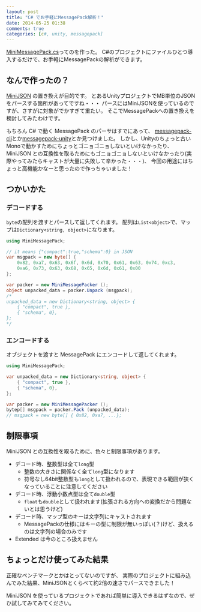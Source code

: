 ```yaml
---
layout: post
title: "C# でお手軽にMessagePack解析！"
date: 2014-05-25 01:38
comments: true
categories: [c#, unity, messagepack]
---
```


[MiniMessagePack.cs](https://github.com/shogo82148/MiniMessagePack)ってのを作った。
C#のプロジェクトにファイルひとつ導入するだけで、お手軽にMessagePackの解析ができます。

<!-- More -->

## なんで作ったの？

[MiniJSON](https://gist.github.com/darktable/1411710) の置き換えが目的です。
とあるUnityプロジェクトでMB単位のJSONをパースする箇所があってですね・・・
パースにはMiniJSONを使っているのですが、さすがに対象がでかすぎて重たい。
そこでMessagePackへの置き換えを検討してみたわけです。

もちろん C# で動く MessagePack のパーサはすでにあって、
[messagepack-cli](https://github.com/msgpack/msgpack-cli)とか[messagepack-unity](https://github.com/southwudang/msgpack-unity)とか見つけました。
しかし、Unityのちょっと古いMonoで動かすためにちょっとゴニョゴニョしないといけなかったり、
MiniJSON との互換性を取るためにもゴニョゴニョしないといけなかったり(実際やってみたらキャストが大量に失敗して辛かった・・・)、
今回の用途にはちょっと高機能かなーと思ったので作っちゃいました！


## つかいかた

### デコードする

`byte`の配列を渡すとパースして返してくれます。
配列は`List<object>`で、マップは`Dictionary<string, object>`になります。

``` csharp
using MiniMessagePack;

// it means {"compact":true,"schema":0} in JSON
var msgpack = new byte[] {
    0x82, 0xa7, 0x63, 0x6f, 0x6d, 0x70, 0x61, 0x63, 0x74, 0xc3,
	0xa6, 0x73, 0x63, 0x68, 0x65, 0x6d, 0x61, 0x00
};

var packer = new MiniMessagePacker ();
object unpacked_data = packer.Unpack (msgpack);
/*
unpacked_data = new Dictionary<string, object> {
    { "compact", true },
    { "schema", 0},
};
*/
```

### エンコードする

オブジェクトを渡すと MessagePack にエンコードして返してくれます。

``` csharp
using MiniMessagePack;

var unpacked_data = new Dictionary<string, object> {
    { "compact", true },
    { "schema", 0},
};

var packer = new MiniMessagePacker ();
bytep[] msgpack = packer.Pack (unpacked_data);
// msgpack = new byte[] { 0x82, 0xa7, ...};
```

## 制限事項

MiniJSON との互換性を取るために、色々と制限事項があります。

- デコード時、整数型は全て`long`型
  - 整数の大きさに関係なく全て`long`型になります
  - 符号なし64bit整数型も`long`として扱われるので、表現できる範囲が狭くなっていることに注意してください
- デコード時、浮動小数点型は全て`double`型
  - `float`も`double`として扱われます(拡張される方向への変換だから問題ないとは思うけど)
- デコード時、マップ型のキーは文字列にキャストされます
  - MessagePackの仕様にはキーの型に制限が無いっぽい(？)けど、扱えるのは文字列の場合のみです
- Extended は今のところ扱えません


## ちょっとだけ使ってみた結果

正確なベンチマークとかはとってないのですが、
実際のプロジェクトに組み込んでみた結果、MiniJSONとくらべて約2倍の速さでパースできました！


MiniJSON を使っているプロジェクトであれば簡単に導入できるはずなので、ぜひ試してみてみてください。
